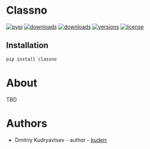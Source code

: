 # Classno

[![pypi](https://img.shields.io/pypi/v/classno.svg)](https://pypi.org/project/classno/)
[![downloads](https://static.pepy.tech/badge/classno)](https://www.pepy.tech/projects/classno)
[![downloads](https://static.pepy.tech/badge/classno/month)](https://www.pepy.tech/projects/classno)
[![versions](https://img.shields.io/pypi/pyversions/classno.svg)](https://github.com/kuderr/classno)
[![license](https://img.shields.io/github/license/kuderr/classno.svg)](https://github.com/kuderr/classno/blob/master/LICENSE)

## Installation

```bash
pip install classno
```

# About

TBD

# Authors

- Dmitriy Kudryavtsev - author - [kuderr](https://github.com/kuderr)
